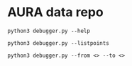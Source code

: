# AURA data repo

`python3 debugger.py --help`

`python3 debugger.py --listpoints`

`python3 debugger.py --from <> --to <>`
